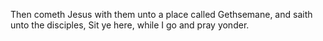 Then cometh Jesus with them unto a place called Gethsemane, and saith unto the disciples, Sit ye here, while I go and pray yonder.
